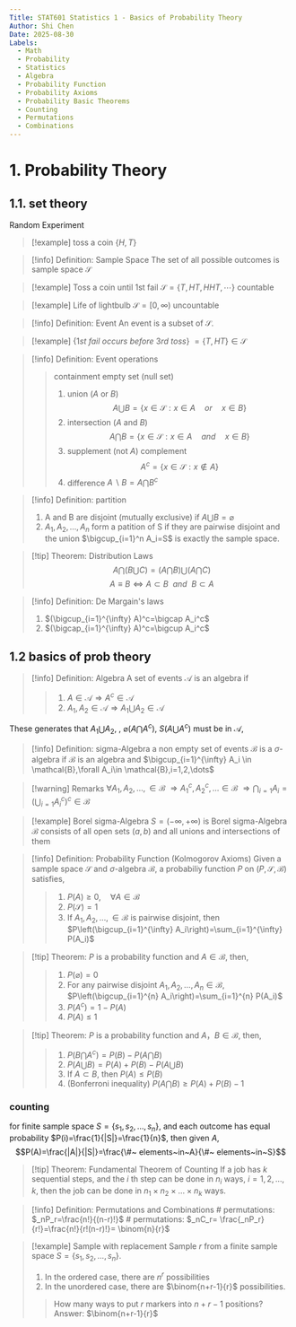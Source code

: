 ```yaml
---
Title: STAT601 Statistics 1 - Basics of Probability Theory
Author: Shi Chen
Date: 2025-08-30
Labels:
  - Math
  - Probability
  - Statistics
  - Algebra
  - Probability Function
  - Probability Axioms
  - Probability Basic Theorems
  - Counting
  - Permutations
  - Combinations
---
```


# 1. Probability Theory
## 1.1. set theory
Random Experiment
>[!example]
> toss a coin $\{H,T\}$

>[!info] Definition: Sample Space
>The set of all possible outcomes is sample space $\mathcal{S}$

>[!example]
>Toss a coin until 1st fail
>$\mathcal{S}=\{T,HT,HHT,\cdots \}$ countable

>[!example]
>Life of lightbulb
>$\mathcal{S}=[0, \infty)$ uncountable

> [!info] Definition: Event
> An event is a subset of $\mathcal{S}$.


>[!example]
>$\{1st~fail~occurs~before~3rd~toss\}$
> $=\{T,HT\}  \in \mathcal{S}$

> [!info] Definition: Event operations
>> containment
>> empty set (null set)
>> 1. union ($A$ or $B$)
>> $$A\bigcup B=\{x\in \mathcal{S}:x\in A \quad or \quad  x \in B\}$$
>> 2. intersection ($A$ and $B$)
>> $$A\bigcap B=\{x\in \mathcal{S}:x\in A \quad and \quad  x \in B\}$$
>> 3. supplement (not $A$) complement
>> $$A^c=\{x\in \mathcal{S}:x\notin A\}$$
>> 4. difference $A\backslash B=A \bigcap B^c$


> [!info] Definition: partition
> 1. A and B are disjoint (mutually exclusive) if $A \bigcup B = \varnothing$
> 2. $A_1,A_2,\dots,A_n$ form a patition of S if they are pairwise disjoint and the union $\bigcup_{i=1}^n A_i=S$ is exactly the sample space.

> [!tip] Theorem: Distribution Laws
> $$
> A \bigcap \left(B \bigcup C\right)=\left(A \bigcap B\right) \bigcup \left(A \bigcap C\right)
> $$
$$A \equiv B \iff A \subset B \ \ and \ \  B \subset A$$

>[!info] Definition: De Margain's laws
> 1. $(\bigcup_{i=1}^{\infty} A)^c=\bigcap A_i^c$
> 2. $(\bigcap_{i=1}^{\infty} A)^c=\bigcup A_i^c$

## 1.2 basics of prob theory

> [!info] Definition: Algebra
> A set of events $\mathcal{A}$ is an algebra if 
>> 1. $A \in \mathcal{A} \Rightarrow A^c \in \mathcal{A}$
>> 2. $A_1,A_2 \in \mathcal{A} \Rightarrow A_1 \bigcup A_2 \in \mathcal{A}$

These generates that $A_1\bigcup A_2$, , $\varnothing$($A\bigcap A^c$), $S$($A\bigcup A^c$) must be in $\mathcal{A}$,

>[!info] Definition: sigma-Algebra
>a non empty set of events $\mathcal{B}$ is a $\sigma$-algebra if $\mathcal{B}$ is an algebra and 
>$\bigcup_{i=1}^{\infty} A_i \in \mathcal{B},\forall A_i\in \mathcal{B},i=1,2,\dots$

>[!warning] Remarks
>$\forall A_1,A_2,\dots, \in\mathcal{B}$
>$\Rightarrow A_1^c,A_2^c,\dots \in \mathcal{B}$
>$\Rightarrow \bigcap_{i=1}A_i=(\bigcup_{i=1}A_i^c)^c \in \mathcal{B}$

>[!example] Borel sigma-Algebra 
> $S=(-\infty,+\infty)$ is Borel sigma-Algebra 
> $\mathcal{B}$ consists of all open sets $(a,b)$ and all unions and intersections of them

> [!info] Definition: Probability Function (Kolmogorov Axioms)
> Given a sample space $\mathcal{S}$ and $\sigma$-algebra $\mathcal{B}$, a probabiliy function $P$ on $(P,\mathcal{S},\mathcal{B})$ satisfies,
>> 1. $P(A)\geq 0,\quad \forall A \in \mathcal{B}$
>> 2. $P(\mathcal{S})=1$
>> 3. If $A_1,A_2,\dots, \in\mathcal{B}$ is pairwise disjoint, then $P\left(\bigcup_{i=1}^{\infty} A_i\right)=\sum_{i=1}^{\infty} P(A_i)$

>[!tip] Theorem: 
> $P$ is a probability function and $A\in \mathcal{B}$, then,
> > 1. $P(\varnothing)=0$
> > 2. For any pairwise disjoint $A_1,A_2,\dots,A_n \in\mathcal{B}$, $P\left(\bigcup_{i=1}^{n} A_i\right)=\sum_{i=1}^{n} P(A_i)$
> > 3. $P(A^c)=1-P(A)$
> > 4. $P(A)\leq 1$

>[!tip] Theorem: 
> $P$ is a probability function and $A，B\in \mathcal{B}$, then,
> > 1. $P(B\bigcap A^c)=P(B)-P(A\bigcap B)$
> > 2.  $P(A\bigcup B)=P(A)+P(B)-P(A\bigcup B)$
> > 3. If $A \subset B$, then $P(A)\leq P(B)$
> > 4. (Bonferroni inequality) $P(A\bigcap B) \geq P(A)+P(B)-1$

### counting
for finite sample space $S=\{s_1,s_2,\dots,s_n\}$, and each outcome has equal probability $P(i)=\frac{1}{|S|}=\frac{1}{n}$, then given $A$,
$$P(A)=\frac{|A|}{|S|}=\frac{\#~ elements~in~A}{\#~ elements~in~S}$$

>[!tip] Theorem: Fundamental Theorem of Counting
> If a job has $k$ sequential steps, and the $i$ th step can be done in $n_i$ ways, $i=1,2,\dots,k$, then the job can be done in $n_1\times n_2 \times \dots \times n_k$ ways.

>[!info] Definition: Permutations and Combinations
> \# permutations: $_nP_r=\frac{n!}{(n-r)!}$
> \# permutations: $_nC_r= \frac{_nP_r}{r!}=\frac{n!}{r!(n-r)!}=  \binom{n}{r}$

>[!example] Sample with replacement
> Sample $r$ from a finite sample space $S=\{s_1,s_2,\dots,s_n\}$.
> 1. In the ordered case, there are $n^r$ possibilities
> 2. In the unordered case, there are $\binom{n+r-1}{r}$ possibilities.
>> How many ways to put $r$ markers into $n+r-1$ positions?
>> Answer: $\binom{n+r-1}{r}$